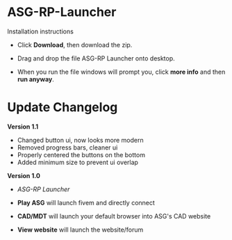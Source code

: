 # ASG-RP-Launcher

Installation instructions
 - Click __Download__, then download the zip.
 
 - Drag and drop the file ASG-RP Launcher onto desktop.
 
 - When you run the file windows will prompt you, click __more info__ and then __run anyway__.
 
 # Update Changelog
 __Version 1.1__
  
  - Changed button ui, now looks more modern
  - Removed progress bars, cleaner ui
  - Properly centered the buttons on the bottom
  - Added minimum size to prevent ui overlap
  
 __Version 1.0__ 
  - *ASG-RP Launcher* 
  
  - __Play ASG__ will launch fivem and directly connect 
   - __CAD/MDT__ will launch your default browser into ASG's CAD website
   - __View website__ will launch the website/forum 

